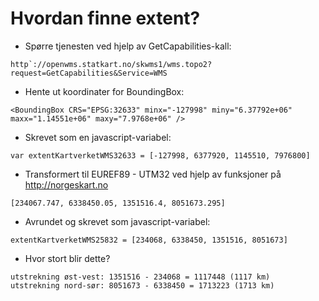 # Hvordan finne extent?

- Spørre tjenesten ved hjelp av GetCapabilities-kall:
```
http`://openwms.statkart.no/skwms1/wms.topo2?request=GetCapabilities&Service=WMS
```

- Hente ut koordinater for BoundingBox:
```
<BoundingBox CRS="EPSG:32633" minx="-127998" miny="6.37792e+06" maxx="1.14551e+06" maxy="7.9768e+06" />
```

- Skrevet som en javascript-variabel:
```
var extentKartverketWMS32633 = [-127998, 6377920, 1145510, 7976800]
```

- Transformert til EUREF89 - UTM32 ved hjelp av funksjoner på http://norgeskart.no
```
[234067.747, 6338450.05, 1351516.4, 8051673.295]
```

- Avrundet og skrevet som javascript-variabel:
```
extentKartverketWMS25832 = [234068, 6338450, 1351516, 8051673]
```

- Hvor stort blir dette?
```
utstrekning øst-vest: 1351516 - 234068 = 1117448 (1117 km)
utstrekning nord-sør: 8051673 - 6338450 = 1713223 (1713 km)
```
